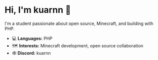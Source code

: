 # Hi, I'm kuarnn 👋

I'm a student passionate about open source, Minecraft, and building with PHP.

- 💻 **Languages:** PHP
- 🗺️ **Interests:** Minecraft development, open source collaboration
- 🕸️ **Discord:** kuarnn

<!-- Minimalistic style, no distractions -->

<!--
**kuarnn/kuarnn** is a ✨ special ✨ repository because its `README.md` (this file) appears on your GitHub profile.
-->
